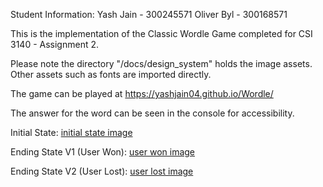 Student Information:
Yash Jain - 300245571
Oliver Byl - 300168571

This is the implementation of the Classic Wordle Game completed for CSI 3140 - Assignment 2.

Please note the directory "/docs/design_system" holds the image assets. Other assets such as fonts are imported directly.

The game can be played at https://yashjain04.github.io/Wordle/

The answer for the word can be seen in the console for accessibility.

Initial State: [initial state image](https://github.com/YashJain04/Wordle/blob/main/docs/design_system/imageStaeInitial.png?raw=true)

Ending State V1 (User Won): [user won image](https://github.com/YashJain04/Wordle/blob/main/docs/design_system/imageStateUserWon.png?raw=true)

Ending State V2 (User Lost): [user lost image](https://github.com/YashJain04/Wordle/blob/main/docs/design_system/imageStateUserLost.png?raw=true)